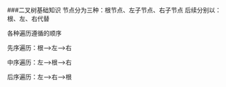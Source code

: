 ###二叉树基础知识
节点分为三种：根节点、左子节点、右子节点
后续分别以：根、左、右代替

各种遍历遵循的顺序

先序遍历：根-->左-->右

中序遍历：左-->根-->右

后序遍历：左-->右-->根

  

  